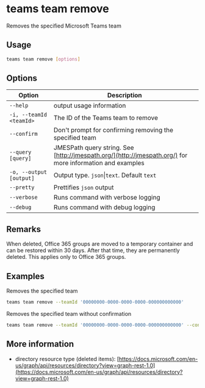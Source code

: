 # teams team remove

Removes the specified Microsoft Teams team

## Usage

```sh
teams team remove [options]
```

## Options

Option|Description
------|-----------
`--help`|output usage information
`-i, --teamId <teamId>`|The ID of the Teams team to remove
`--confirm`|Don't prompt for confirming removing the specified team
`--query [query]`|JMESPath query string. See [http://jmespath.org/](http://jmespath.org/) for more information and examples
`-o, --output [output]`|Output type. `json`&#x7c;`text`. Default `text`
`--pretty`|Prettifies `json` output
`--verbose`|Runs command with verbose logging
`--debug`|Runs command with debug logging

## Remarks

When deleted, Office 365 groups are moved to a temporary container and can be restored within 30 days. After that time, they are permanently deleted. This applies only to Office 365 groups.

## Examples

Removes the specified team

```sh
teams team remove --teamId '00000000-0000-0000-0000-000000000000'
```

Removes the specified team without confirmation

```sh
teams team remove --teamId '00000000-0000-0000-0000-000000000000' --confirm
```

## More information

- directory resource type (deleted items): [https://docs.microsoft.com/en-us/graph/api/resources/directory?view=graph-rest-1.0](https://docs.microsoft.com/en-us/graph/api/resources/directory?view=graph-rest-1.0)